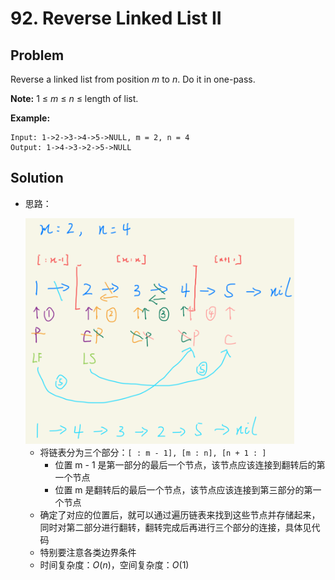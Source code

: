 # 92. Reverse Linked List II

## Problem

Reverse a linked list from position *m* to *n*. Do it in one-pass.

**Note:** 1 ≤ *m* ≤ *n* ≤ length of list.

**Example:**

```
Input: 1->2->3->4->5->NULL, m = 2, n = 4
Output: 1->4->3->2->5->NULL
```

## Solution

- 思路：

  <img src="..\..\pic\l92.png" alt="avatar" style="zoom:45%;" />

  - 将链表分为三个部分：`[ : m - 1], [m : n], [n + 1 : ]`
    - 位置 m - 1 是第一部分的最后一个节点，该节点应该连接到翻转后的第一个节点
    - 位置 m 是翻转后的最后一个节点，该节点应该连接到第三部分的第一个节点
  - 确定了对应的位置后，就可以通过遍历链表来找到这些节点并存储起来，同时对第二部分进行翻转，翻转完成后再进行三个部分的连接，具体见代码
  - 特别要注意各类边界条件
  - 时间复杂度：$O(n)$，空间复杂度：$O(1)$